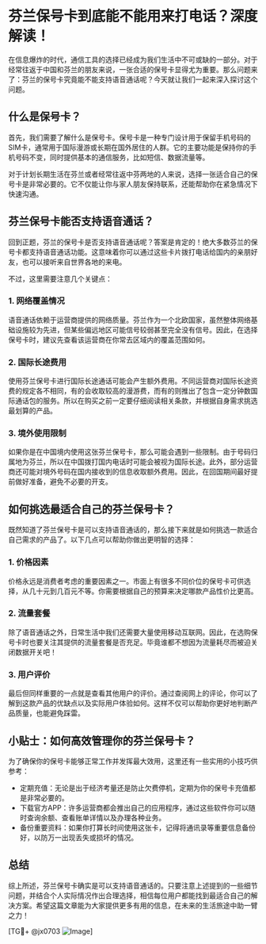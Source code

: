 # 芬兰保号卡到底能不能用来打电话？深度解读！

在信息爆炸的时代，通信工具的选择已经成为我们生活中不可或缺的一部分。对于经常往返于中国和芬兰的朋友来说，一张合适的保号卡显得尤为重要。那么问题来了：芬兰的保号卡究竟能不能支持语音通话呢？今天就让我们一起来深入探讨这个问题。

## 什么是保号卡？

首先，我们需要了解什么是保号卡。保号卡是一种专门设计用于保留手机号码的SIM卡，通常用于国际漫游或长期在国外居住的人群。它的主要功能是保持你的手机号码不变，同时提供基本的通信服务，比如短信、数据流量等。

对于计划长期生活在芬兰或者经常往返中芬两地的人来说，选择一张适合自己的保号卡是非常必要的。它不仅能让你与家人朋友保持联系，还能帮助你在紧急情况下快速沟通。

## 芬兰保号卡能否支持语音通话？

回到正题，芬兰的保号卡是否支持语音通话呢？答案是肯定的！绝大多数芬兰的保号卡都支持语音通话功能。这意味着你可以通过这些卡片拨打电话给国内的亲朋好友，也可以接听来自世界各地的来电。

不过，这里需要注意几个关键点：

### 1. 网络覆盖情况

语音通话依赖于运营商提供的网络质量。芬兰作为一个北欧国家，虽然整体网络基础设施较为先进，但某些偏远地区可能信号较弱甚至完全没有信号。因此，在选择保号卡时，建议先查看该运营商在你常去区域内的覆盖范围如何。

### 2. 国际长途费用

使用芬兰保号卡进行国际长途通话可能会产生额外费用。不同运营商对国际长途资费的规定各不相同，有的会收取较高的漫游费，而有的则推出了包含一定分钟数国际通话包的服务。所以在购买之前一定要仔细阅读相关条款，并根据自身需求挑选最划算的产品。

### 3. 境外使用限制

如果你是在中国境内使用这张芬兰保号卡，那么可能会遇到一些限制。由于号码归属地为芬兰，所以在中国拨打国内电话时可能会被视为国际长途。此外，部分运营商还可能对境外号码在国内接收到的信息收取额外费用。因此，在回国期间最好提前做好准备，避免不必要的开支。

## 如何挑选最适合自己的芬兰保号卡？

既然知道了芬兰保号卡是可以支持语音通话的，那么接下来就是如何挑选一款适合自己需求的产品了。以下几点可以帮助你做出更明智的选择：

### 1. 价格因素

价格永远是消费者考虑的重要因素之一。市面上有很多不同价位的保号卡可供选择，从几十元到几百元不等。你需要根据自己的预算来决定哪款产品性价比更高。

### 2. 流量套餐

除了语音通话之外，日常生活中我们还需要大量使用移动互联网。因此，在选购保号卡时也要关注其提供的流量套餐是否充足。毕竟谁都不想因为流量耗尽而被迫关闭数据开关吧！

### 3. 用户评价

最后但同样重要的一点就是查看其他用户的评价。通过查阅网上的评论，你可以了解到这款产品的优缺点以及实际用户体验如何。这样不仅可以帮助你更好地判断产品质量，也能避免踩雷。

## 小贴士：如何高效管理你的芬兰保号卡？

为了确保你的保号卡能够正常工作并发挥最大效用，这里还有一些实用的小技巧供参考：

- 定期充值：无论是出于经济考量还是防止欠费停机，定期为你的保号卡充值都是非常必要的。
- 下载官方APP：许多运营商都会推出自己的应用程序，通过这些软件你可以随时查询余额、查看账单详情以及办理各种业务。
- 备份重要资料：如果你打算长时间使用这张卡，记得将通讯录等重要信息备份好，以防万一出现丢失或损坏的情况。

## 总结

综上所述，芬兰保号卡确实是可以支持语音通话的。只要注意上述提到的一些细节问题，并结合个人实际情况作出合理选择，相信每位用户都能找到最适合自己的解决方案。希望这篇文章能为大家提供更多有用的信息，在未来的生活旅途中助一臂之力！

[TG💪+ @jx0703 ![Image](https://github.com/user-attachments/assets/dbca1d08-cadb-493c-b0ec-ad6f7a83f270)]
